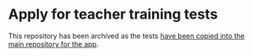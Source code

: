 # Apply for teacher training tests

This repository has been archived as the tests [have been copied into the main repository for the app](https://github.com/DFE-Digital/apply-for-teacher-training/pull/6422).
